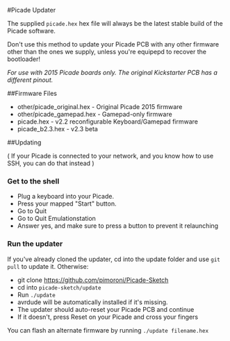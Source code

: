 #Picade Updater

The supplied `picade.hex` hex file will always be the latest stable build of the Picade software.

Don't use this method to update your Picade PCB with any other firmware other than the ones we supply, unless you're equipepd to recover the bootloader!

*For use with 2015 Picade boards only. The original Kickstarter PCB has a different pinout.*

 ##Firmware Files

* other/picade_original.hex - Original Picade 2015 firmware
* other/picade_gamepad.hex - Gamepad-only firmware
* picade.hex - v2.2 reconfigurable Keyboard/Gamepad firmware
* picade_b2.3.hex - v2.3 beta

##Updating

( If your Picade is connected to your network, and you know how to use SSH, you can do that instead )

### Get to the shell

* Plug a keyboard into your Picade.
* Press your mapped "Start" button.
* Go to Quit
* Go to Quit Emulationstation
* Answer yes, and make sure to press a button to prevent it relaunching

### Run the updater

If you've already cloned the updater, cd into the update folder and use `git pull` to update it. Otherwise:

* git clone https://github.com/pimoroni/Picade-Sketch
* cd into `picade-sketch/update`
* Run `./update`
* avrdude will be automatically installed if it's missing.
* The updater should auto-reset your Picade PCB and continue
* If it doesn't, press Reset on your Picade and cross your fingers

You can flash an alternate firmware by running `./update filename.hex`